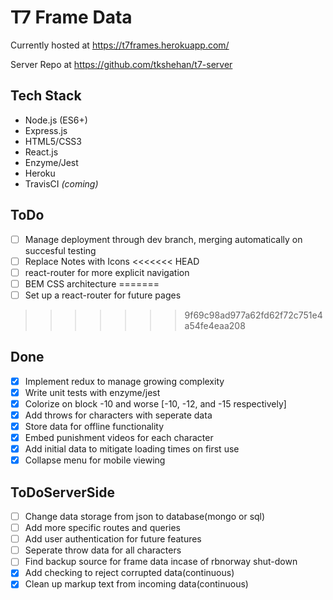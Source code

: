 # T7 Frame Data
Currently hosted at https://t7frames.herokuapp.com/

Server Repo at https://github.com/tkshehan/t7-server

## Tech Stack
- Node.js (ES6+)
- Express.js
- HTML5/CSS3
- React.js
- Enzyme/Jest
- Heroku
- TravisCI *(coming)*

## ToDo
- [ ] Manage deployment through dev branch, merging automatically on succesful testing
- [ ] Replace Notes with Icons
<<<<<<< HEAD
- [ ] react-router for more explicit navigation
- [ ] BEM CSS architecture
=======
- [ ] Set up a react-router for future pages
>>>>>>> 9f69c98ad977a62fd62f72c751e4a54fe4eaa208

## Done
- [x] Implement redux to manage growing complexity
- [x] Write unit tests with enzyme/jest
- [x] Colorize on block -10 and worse [-10, -12, and -15 respectively]
- [x] Add throws for characters with seperate data
- [x] Store data for offline functionality
- [x] Embed punishment videos for each character
- [x] Add initial data to mitigate loading times on first use
- [x] Collapse menu for mobile viewing

## ToDoServerSide
- [ ] Change data storage from json to database(mongo or sql)
- [ ] Add more specific routes and queries
- [ ] Add user authentication for future features
- [ ] Seperate throw data for all characters
- [ ] Find backup source for frame data incase of rbnorway shut-down
- [x] Add checking to reject corrupted data(continuous)
- [x] Clean up markup text from incoming data(continuous)
